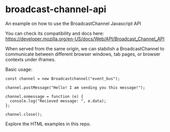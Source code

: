 # broadcast-channel-api

An example on how to use the BroadcastChannel Javascript API

You can check its compatibility and docs here:
https://developer.mozilla.org/en-US/docs/Web/API/Broadcast_Channel_API

When served from the same origin, we can stabilish a BroadcastChannel to
communicate between different browser windows, tab pages, or browser contexts
under iframes.

Basic usage:

```
const channel = new Broadcastchannel("event_bus");

channel.postMessage("Hello! I am sending you this message!");

channel.onmessage = function (e) {
  console.log("Recieved message: ", e.data);
};

channel.close();

```

Explore the HTML examples in this repo.
